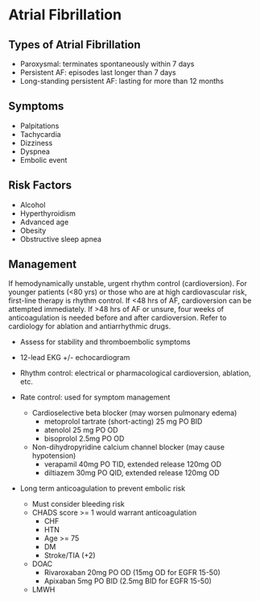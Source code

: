 # Atrial Fibrillation

## Types of Atrial Fibrillation
- Paroxysmal: terminates spontaneously within 7 days
- Persistent AF: episodes last longer than 7 days
- Long-standing persistent AF: lasting for more than 12 months

## Symptoms
- Palpitations
- Tachycardia
- Dizziness
- Dyspnea
- Embolic event

## Risk Factors
- Alcohol
- Hyperthyroidism
- Advanced age
- Obesity
- Obstructive sleep apnea

## Management
If hemodynamically unstable, urgent rhythm control (cardioversion). For younger patients (<80 yrs) or those who are at high cardiovascular risk, first-line therapy is rhythm control. If <48 hrs of AF, cardioversion can be attempted immediately. If >48 hrs of AF or unsure, four weeks of anticoagulation is needed before and after cardioversion. Refer to cardiology for ablation and antiarrhythmic drugs.

- Assess for stability and thromboembolic symptoms
- 12-lead EKG +/- echocardiogram
- Rhythm control: electrical or pharmacological cardioversion, ablation, etc.
- Rate control: used for symptom management
  - Cardioselective beta blocker (may worsen pulmonary edema)
    - metoprolol tartrate (short-acting) 25 mg PO BID
    - atenolol 25 mg PO OD
    - bisoprolol 2.5mg PO OD
  - Non-dihydropyridine calcium channel blocker (may cause hypotension)
    - verapamil 40mg PO TID, extended release 120mg OD
    - diltiazem 30mg PO QID, extended release 120mg OD

- Long term anticoagulation to prevent embolic risk
  - Must consider bleeding risk
  - CHADS score >= 1 would warrant anticoagulation
    - CHF
    - HTN
    - Age >= 75
    - DM
    - Stroke/TIA (+2)
  - DOAC
    - Rivaroxaban 20mg PO OD (15mg OD for EGFR 15-50)
    - Apixaban 5mg PO BID (2.5mg BID for EGFR 15-50)
  - LMWH
